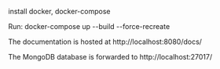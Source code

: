 install docker, docker-compose

Run:
docker-compose up --build --force-recreate


The documentation is hosted at http://localhost:8080/docs/

The MongoDB database is forwarded to http://localhost:27017/ 
